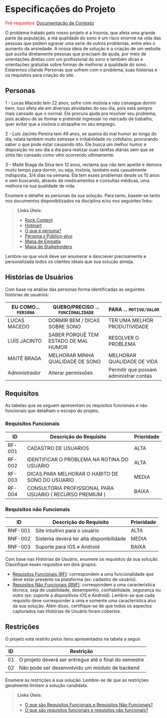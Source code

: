# Especificações do Projeto

<span style="color:red">Pré-requisitos: <a href="1-Documentação de Contexto.md"> Documentação de Contexto</a></span>

O problema tratado pelo nosso projeto é a Insonia, que afeta uma grande parte da população, a má qualidade do sono é um risco enorme na vida das pessoas que podem agravar uma serie de outros problemas, entre eles o aumento da ansiedade. A nossa ideia de solução é a criação de um website que auxilia diretamente pessoas que precisam de ajuda, por meio de orientações diretas com um profissional do sono e também dicas e orientações gratuitas sobre formas de melhorar a qualidade do sono.
Estaremos citando Personas que sofrem com o problema, suas historias e os requisitos para criação do site.

## Personas

1 - Lucas Macedo tem 22 anos, sofre com insônia e não consegue dormir bem, isso afeta ele em diversas atividades do seu dia, pois está sempre mais cansado que o normal. Ele procura ajuda pra resolver seu problema, pois acabou de se formar e pretende ingressar no mercado de trabalho, quer evitar que a insônia o atrapalhe no seu emprego.

2 - Luís Jacinto Pereira tem 49 anos, se queixa do mal humor ao longo do dia, relata também muito estresse e irritabilidade no cotidiano, procurando saber o que pode estar causando isto. Ele busca um melhor humor e disposição no seu dia a dia para realizar suas tarefas diárias sem que se sinta tão cansado como vêm ocorrendo ultimamente.

3 - Maitê Braga da Silva tem 12 anos, reclama que não tem apetite e demora muito tempo para dormir, ou seja, insônia, também está casualmente indisposta, 3/4 dias na semana. Ela tem esses problemas desde os 10 anos e vem buscando, através de medicamentos e consultas médicas, uma melhora na sua qualidade de vida.


Enumere e detalhe as personas da sua solução. Para tanto, baseie-se tanto nos documentos disponibilizados na disciplina e/ou nos seguintes links:

> **Links Úteis**:
> - [Rock Content](https://rockcontent.com/blog/personas/)
> - [Hotmart](https://blog.hotmart.com/pt-br/como-criar-persona-negocio/)
> - [O que é persona?](https://resultadosdigitais.com.br/blog/persona-o-que-e/)
> - [Persona x Público-alvo](https://flammo.com.br/blog/persona-e-publico-alvo-qual-a-diferenca/)
> - [Mapa de Empatia](https://resultadosdigitais.com.br/blog/mapa-da-empatia/)
> - [Mapa de Stalkeholders](https://www.racecomunicacao.com.br/blog/como-fazer-o-mapeamento-de-stakeholders/)
>
Lembre-se que você deve ser enumerar e descrever precisamente e personalizada todos os clientes ideais que sua solução almeja.

## Histórias de Usuários

Com base na análise das personas forma identificadas as seguintes histórias de usuários:

|EU COMO... `PERSONA`| QUERO/PRECISO ... `FUNCIONALIDADE`  |PARA ... `MOTIVO/VALOR`                 |
|--------------------|------------------------------------ |----------------------------------------|
|LUCAS MACEDO        | DORMIR BEM / DICAS SOBRE SONO       | TER UMA MELHOR PRODUTIVIDADE           |
|LUÍS JACINTO        | SABER PORQUÊ TEM ESTADO DE MAL HUMOR| RESOLVER O PROBLEMA                    |
|MAITÊ BRAGA         | MELHORAR MINHA QUALIDADE DE SONO    | MELHORAR QUALIDADE DE VIDA             |
|Administrador       | Alterar permissões                  | Permitir que possam administrar contas |

## Requisitos

As tabelas que se seguem apresentam os requisitos funcionais e não funcionais que detalham o escopo do projeto.

### Requisitos Funcionais

|ID    | Descrição do Requisito  | Prioridade |
|------|-----------------------------------------|----|
|RF-001| CADASTRO DE USUARIOS | ALTA | 
|RF-002| IDENTIFICAR O PROBLEMA NA ROTINA DO USUARIO   | ALTA |
|RF-003| DICAS PARA MELHORAR O HABITO DE SONO DO USUARIO | MEDIA |
|RF-004| CONSULTORIA PROFISSIONAL PARA USUARIO ( RECURSO PREMIUM ) | BAIXA |

### Requisitos não Funcionais

|ID     | Descrição do Requisito  |Prioridade |
|-------|-------------------------|----|
|RNF-001| Site intuitivo para o usuario | ALTA |
|RNF-002| Sistema deverá ter alta disponibilidade | MEDIA |
|RNF-003| Suporte para IOS e Android |  BAIXA | 

Com base nas Histórias de Usuário, enumere os requisitos da sua solução. Classifique esses requisitos em dois grupos:

- [Requisitos Funcionais
 (RF)](https://pt.wikipedia.org/wiki/Requisito_funcional):
 correspondem a uma funcionalidade que deve estar presente na
  plataforma (ex: cadastro de usuário).
- [Requisitos Não Funcionais
  (RNF)](https://pt.wikipedia.org/wiki/Requisito_n%C3%A3o_funcional):
  correspondem a uma característica técnica, seja de usabilidade,
  desempenho, confiabilidade, segurança ou outro (ex: suporte a
  dispositivos iOS e Android).
Lembre-se que cada requisito deve corresponder à uma e somente uma
característica alvo da sua solução. Além disso, certifique-se de que
todos os aspectos capturados nas Histórias de Usuário foram cobertos.

## Restrições

O projeto está restrito pelos itens apresentados na tabela a seguir.

|ID| Restrição                                             |
|--|-------------------------------------------------------|
|01| O projeto deverá ser entregue até o final do semestre |
|02| Não pode ser desenvolvido um módulo de backend        |


Enumere as restrições à sua solução. Lembre-se de que as restrições geralmente limitam a solução candidata.

> **Links Úteis**:
> - [O que são Requisitos Funcionais e Requisitos Não Funcionais?](https://codificar.com.br/requisitos-funcionais-nao-funcionais/)
> - [O que são requisitos funcionais e requisitos não funcionais?](https://analisederequisitos.com.br/requisitos-funcionais-e-requisitos-nao-funcionais-o-que-sao/)
